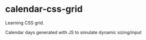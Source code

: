 # calendar-css-grid
Learning CSS grid. 

Calendar days generated with JS to simulate dynamic sizing/input
